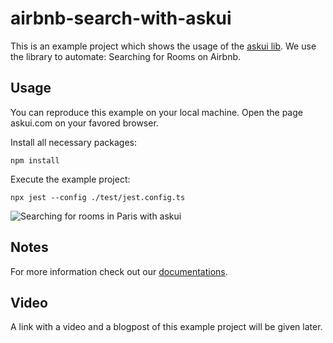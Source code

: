# airbnb-search-with-askui

 This is an example project which shows the usage of the [askui lib](https://github.com/askui/askui). 
 We use the library to automate: Searching for Rooms on Airbnb.

## Usage

You can reproduce this example on your local machine.
Open the page askui.com on your favored browser.

Install all necessary packages:

```shell
npm install
```

Execute the example project:

```shell
npx jest --config ./test/jest.config.ts
```

![Searching for rooms in Paris with askui](airbnb-search.png "Searching for rooms in Paris with askui")

## Notes

For more information check out our [documentations](https://docs.askui.com/).

## Video

A link with a video and a blogpost of this example project will be given later.
